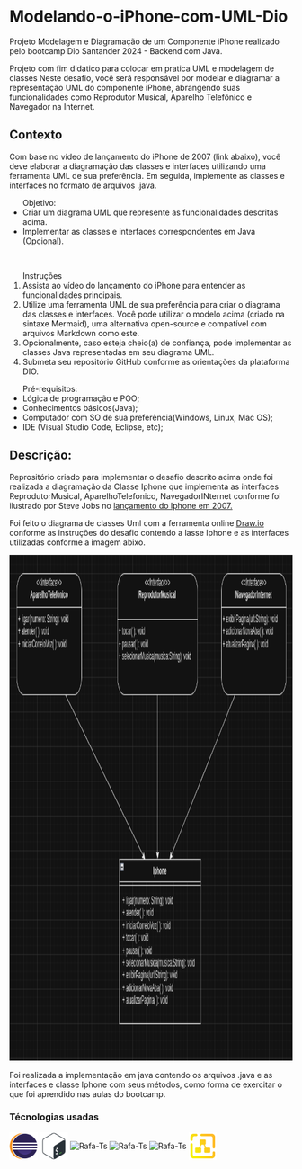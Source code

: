 # Modelando-o-iPhone-com-UML-Dio
<p>
Projeto Modelagem e Diagramação de um Componente iPhone realizado pelo bootcamp Dio Santander 2024 - Backend com Java.
</p> 
<p>
  Projeto com fim didatico para colocar em pratica UML e modelagem de classes Neste desafio, você será responsável 
  por modelar e diagramar a representação UML do componente iPhone, abrangendo suas funcionalidades como Reprodutor 
  Musical, Aparelho Telefônico e Navegador na Internet.
</p>
 <h2> Contexto</h2> 
<p>
  Com base no vídeo de lançamento do iPhone de 2007 (link abaixo), você deve elaborar a diagramação das classes e 
  interfaces utilizando uma ferramenta UML de sua preferência. Em seguida, implemente as classes e interfaces no 
  formato de arquivos .java.
</p>
 
<ul>
  <th>Objetivo:</th>
  <li>Criar um diagrama UML que represente as funcionalidades descritas acima.</li>
  <li>Implementar as classes e interfaces correspondentes em Java (Opcional).</li>
</ul>
<br>
<ol>
  <th>Instruções</th>
  <li>Assista ao vídeo do lançamento do iPhone para entender as funcionalidades principais.</li>
   <li>Utilize uma ferramenta UML de sua preferência para criar o diagrama das classes e interfaces. Você pode utilizar o modelo acima (criado na sintaxe Mermaid), uma alternativa open-source e compatível com arquivos Markdown como este.</li>
   <li>Opcionalmente, caso esteja cheio(a) de confiança, pode implementar as classes Java representadas em seu diagrama UML.</li>
   <li>Submeta seu repositório GitHub conforme as orientações da plataforma DIO.</li>
</ol>
<ul>
  <th>Pré-requisitos:</th>
  <li>Lógica de programação e POO;</li>
   <li>Conhecimentos básicos(Java);</li>
   <li>Computador com SO de sua preferência(Windows, Linux, Mac OS);</li>
   <li>IDE (Visual Studio Code, Eclipse, etc);</li>
</ul>
<h2>Descrição: </h2>
<p>
  Reprositório criado para implementar o desafio descrito acima onde foi realizada a diagramação da Classe Iphone que implementa as interfaces ReprodutorMusical, AparelhoTelefonico, NavegadorINternet conforme foi ilustrado por Steve Jobs no  <a  href="https://www.youtube.com/watch?v=9ou608QQRq8">lançamento do Iphone em 2007.</a>
</p>
<p>Foi feito o diagrama de classes Uml com a ferramenta online <a href="https://app.diagrams.net/"> Draw.io </a> conforme as instruções do desafio contendo a lasse Iphone e as interfaces utilizadas conforme a imagem abixo. </p>
<div>
  <img src="https://github.com/CarlosDevSys/Modelando-o-iPhone-com-UML-Dio/blob/main/ModelandoIphoneUml/src/model/uml/Captura%20de%20tela%20de%202024-05-23%2011-34-28.png" width="1000" height="900">
</div>
 <p>
   Foi realizada a implementação em java contendo os arquivos .java e as interfaces e classe Iphone com seus métodos, como forma de exercitar o que foi aprendido nas aulas do bootcamp.
 </p>
 <h3>Técnologias usadas</h3>
<div>
  <img align="center" alt="Rafa-Ts" height="50" width="50" padding="0.5px" src="https://github.com/devicons/devicon/blob/master/icons/eclipse/eclipse-original.svg"/>
  <img align="center" alt="Rafa-Ts" height="50" width="50" padding="0.5px" src="https://github.com/devicons/devicon/blob/master/icons/bash/bash-original.svg"/>
  <img align="center" alt="Rafa-Ts" height="50" width="50" padding="0.5px" src="https://cdn.jsdelivr.net/gh/devicons/devicon/icons/linux/linux-original.svg" /> 
  <img align="center" alt="Rafa-Ts" height="50" width="50" padding="0.5px" src="https://cdn.jsdelivr.net/gh/devicons/devicon/icons/java/java-original-wordmark.svg" />
  <img align="center" alt="Rafa-Ts" height="50" width="50" padding="0.5px" src="https://cdn.jsdelivr.net/gh/devicons/devicon/icons/git/git-plain-wordmark.svg" />
   <img align="center" alt="Rafa-Ts" height="50" width="50" padding="0.5px" src="https://github.com/CarlosDevSys/Modelando-o-iPhone-com-UML-Dio/blob/main/ModelandoIphoneUml/src/model/uml/draw-io.svg" />

  
</div>
  
